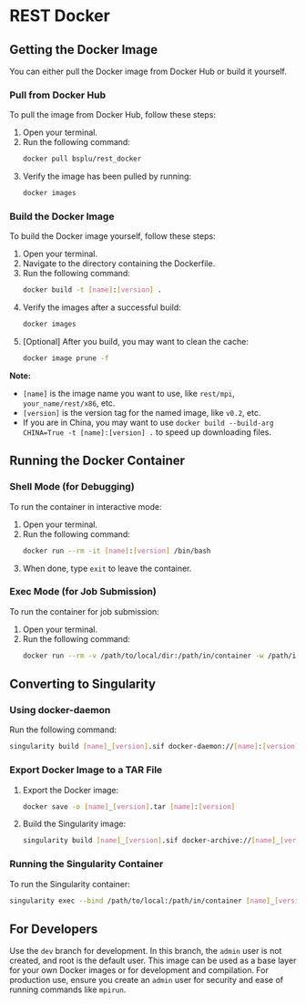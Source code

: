 # REST Docker

## Getting the Docker Image

You can either pull the Docker image from Docker Hub or build it yourself.

### Pull from Docker Hub

To pull the image from Docker Hub, follow these steps:

1. Open your terminal.
2. Run the following command:
    ```sh
    docker pull bsplu/rest_docker
    ```
3. Verify the image has been pulled by running:
    ```sh
    docker images
    ```

### Build the Docker Image

To build the Docker image yourself, follow these steps:

1. Open your terminal.
2. Navigate to the directory containing the Dockerfile.
3. Run the following command:
    ```sh
    docker build -t [name]:[version] .
    ```
4. Verify the images after a successful build:
    ```sh
    docker images
    ```
5. [Optional] After you build, you may want to clean the cache:
    ```sh
    docker image prune -f
    ```

**Note:**
- `[name]` is the image name you want to use, like `rest/mpi`, `your_name/rest/x86`, etc.
- `[version]` is the version tag for the named image, like `v0.2`, etc.
- If you are in China, you may want to use `docker build --build-arg CHINA=True -t [name]:[version] .` to speed up downloading files.

## Running the Docker Container

### Shell Mode (for Debugging)

To run the container in interactive mode:

1. Open your terminal.
2. Run the following command:
    ```sh
    docker run --rm -it [name]:[version] /bin/bash
    ```
3. When done, type `exit` to leave the container.

### Exec Mode (for Job Submission)

To run the container for job submission:

1. Open your terminal.
2. Run the following command:
    ```sh
    docker run --rm -v /path/to/local/dir:/path/in/container -w /path/in/container [name]:[version] /bin/bash -c "rest"
    ```

## Converting to Singularity

### Using docker-daemon

Run the following command:
```sh
singularity build [name]_[version].sif docker-daemon://[name]:[version]
```

### Export Docker Image to a TAR File

1. Export the Docker image:
    ```sh
    docker save -o [name]_[version].tar [name]:[version]
    ```
2. Build the Singularity image:
    ```sh
    singularity build [name]_[version].sif docker-archive://[name]_[version].tar
    ```

### Running the Singularity Container

To run the Singularity container:
```sh
singularity exec --bind /path/to/local:/path/in/container [name]_[version].sif bash -c "rest"
```

## For Developers

Use the `dev` branch for development. In this branch, the `admin` user is not created, and root is the default user. This image can be used as a base layer for your own Docker images or for development and compilation. For production use, ensure you create an `admin` user for security and ease of running commands like `mpirun`.
